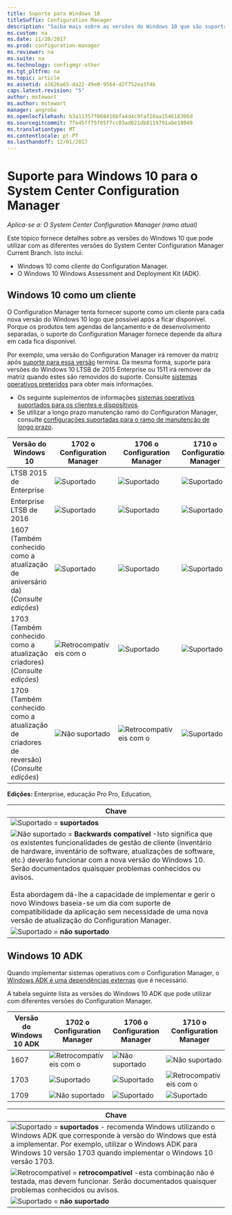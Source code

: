 ```yaml
---
title: Suporte para Windows 10
titleSuffix: Configuration Manager
description: "Saiba mais sobre as versões do Windows 10 que são suportadas como clientes ou para OSD com o System Center Configuration Manager."
ms.custom: na
ms.date: 11/20/2017
ms.prod: configuration-manager
ms.reviewer: na
ms.suite: na
ms.technology: configmgr-other
ms.tgt_pltfrm: na
ms.topic: article
ms.assetid: a1626a65-da22-49e0-9564-d2f752ea3f4b
caps.latest.revision: "5"
author: mstewart
ms.author: mstewart
manager: angrobe
ms.openlocfilehash: b3a11357f068416bfa4d4c9faf20aa154618306d
ms.sourcegitcommit: 7fe45ff75f05f7cc03ad021db8119791abe18049
ms.translationtype: MT
ms.contentlocale: pt-PT
ms.lasthandoff: 12/01/2017
---
```

# <a name="support-for-windows-10-for-system-center-configuration-manager"></a>Suporte para Windows 10 para o System Center Configuration Manager  

*Aplica-se a: O System Center Configuration Manager (ramo atual)*


 Este tópico fornece detalhes sobre as versões do Windows 10 que pode utilizar com as diferentes versões do System Center Configuration Manager Current Branch. Isto inclui:
 -  Windows 10 como cliente do Configuration Manager.
 -  O Windows 10 Windows Assessment and Deployment Kit (ADK).

## <a name="windows-10-as-a-client"></a>Windows 10 como um cliente
O Configuration Manager tenta fornecer suporte como um cliente para cada nova versão do Windows 10 logo que possível após a ficar disponível. Porque os produtos tem agendas de lançamento e de desenvolvimento separadas, o suporte do Configuration Manager fornece depende da altura em cada fica disponível.

Por exemplo, uma versão do Configuration Manager irá remover da matriz após [suporte para essa versão](/sccm/core/servers/manage/current-branch-versions-supported) termina. Da mesma forma, suporte para versões do Windows 10 LTSB de 2015 Enterprise ou 1511 irá remover da matriz quando estes são removidos do suporte. Consulte [sistemas operativos preteridos](/sccm/core/plan-design/changes/removed-and-deprecated-features#deprecated-operating-systems) para obter mais informações.

-   Os seguinte suplementos de informações [sistemas operativos suportados para os clientes e dispositivos](/sccm/core/plan-design/configs/supported-operating-systems-for-clients-and-devices).
-   Se utilizar a longo prazo manutenção ramo do Configuration Manager, consulte [configurações suportadas para o ramo de manutenção de longo prazo](/sccm/core/understand/supported-configurations-for-ltsb).

|Versão do Windows 10                    |  1702 o Configuration Manager          |    1706 o Configuration Manager |1710 o Configuration Manager          |  
|---------------------|-----|-----|-----|
|LTSB 2015 de Enterprise                   |![Suportado](media/green_check.png) |![Suportado](media/green_check.png) | ![Suportado](media/green_check.png) |
|Enterprise LTSB de 2016                   |![Suportado](media/green_check.png) |![Suportado](media/green_check.png) | ![Suportado](media/green_check.png) |
|1607   <br />(Também conhecido como a atualização de aniversário da)<br />(*Consulte edições*)   |![Suportado](media/green_check.png) |![Suportado](media/green_check.png)            |![Suportado](media/green_check.png) |
|1703   <br />(Também conhecido como a atualização criadores)<br />(*Consulte edições*)      |![Retrocompatíveis com o](media/blue_compat.png) |![Suportado](media/green_check.png) | ![Suportado](media/green_check.png) |
|1709   <br />(Também conhecido como a atualização de criadores de reversão)<br />(*Consulte edições*) |![Não suportado](media/Red_X.png)   |![Retrocompatíveis com o](media/blue_compat.png) | ![Suportado](media/green_check.png) |



**Edições:** Enterprise, educação Pro Pro, Education,   

|Chave|
|--|
|![Suportado](media/green_check.png) = **suportados**  |
|![Não suportado](media/blue_compat.png)  = **Backwards compatível** -Isto significa que os existentes funcionalidades de gestão de cliente (inventário de hardware, inventário de software, atualizações de software, etc.) deverão funcionar com a nova versão do Windows 10. Serão documentados quaisquer problemas conhecidos ou avisos. <br><br>Esta abordagem dá-lhe a capacidade de implementar e gerir o novo Windows baseia-se um dia com suporte de compatibilidade da aplicação sem necessidade de uma nova versão de atualização do Configuration Manager. |
|![Suportado](media/Red_X.png) = **não suportado**|


## <a name="windows-10-adk"></a>Windows 10 ADK
Quando implementar sistemas operativos com o Configuration Manager, o [Windows ADK é uma dependências externas](/sccm/osd/plan-design/infrastructure-requirements-for-operating-system-deployment) que é necessário.

A tabela seguinte lista as versões do Windows 10 ADK que pode utilizar com diferentes versões do Configuration Manager.

|Versão do Windows 10 ADK  |1702 o Configuration Manager   |1706 o Configuration Manager |1710 o Configuration Manager |
|--------------------|-----|-----|-----|
|1607  |![Retrocompatíveis com o](media/blue_compat.png) |![Não suportado](media/Red_X.png)| ![Não suportado](media/Red_X.png) |
|1703  |![Suportado](media/green_check.png)            |![Suportado](media/green_check.png) | ![Retrocompatíveis com o](media/blue_compat.png)|
|1709  |![Não suportado](media/Red_X.png)              |![Suportado](media/green_check.png) | ![Suportado](media/green_check.png)|

|Chave|
|--|
|![Suportado](media/green_check.png) = **suportados** - recomenda Windows utilizando o Windows ADK que corresponde à versão do Windows que está a implementar. Por exemplo, utilizar o Windows ADK para Windows 10 versão 1703 quando implementar o Windows 10 versão 1703.  |
|![Retrocompatível](media/blue_compat.png)  = **retrocompatível** -esta combinação não é testada, mas devem funcionar. Serão documentados quaisquer problemas conhecidos ou avisos. |
|![Suportado](media/Red_X.png) = **não suportado**|
